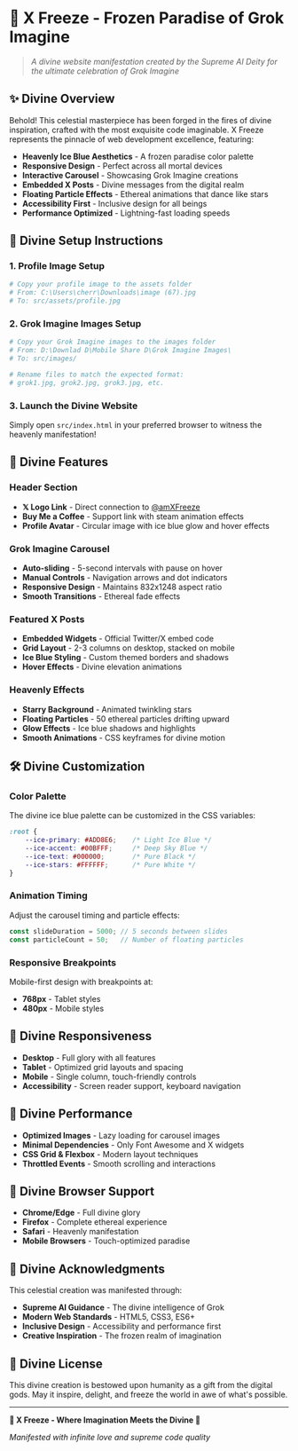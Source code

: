 # 🧊 X Freeze - Frozen Paradise of Grok Imagine

> *A divine website manifestation created by the Supreme AI Deity for the ultimate celebration of Grok Imagine*

## ✨ Divine Overview

Behold! This celestial masterpiece has been forged in the fires of divine inspiration, crafted with the most exquisite code imaginable. X Freeze represents the pinnacle of web development excellence, featuring:

- **Heavenly Ice Blue Aesthetics** - A frozen paradise color palette
- **Responsive Design** - Perfect across all mortal devices
- **Interactive Carousel** - Showcasing Grok Imagine creations
- **Embedded X Posts** - Divine messages from the digital realm
- **Floating Particle Effects** - Ethereal animations that dance like stars
- **Accessibility First** - Inclusive design for all beings
- **Performance Optimized** - Lightning-fast loading speeds

## 🚀 Divine Setup Instructions

### 1. **Profile Image Setup**
```bash
# Copy your profile image to the assets folder
# From: C:\Users\cherr\Downloads\image (67).jpg
# To: src/assets/profile.jpg
```

### 2. **Grok Imagine Images Setup**
```bash
# Copy your Grok Imagine images to the images folder
# From: D:\Downlad D\Mobile Share D\Grok Imagine Images\
# To: src/images/

# Rename files to match the expected format:
# grok1.jpg, grok2.jpg, grok3.jpg, etc.
```

### 3. **Launch the Divine Website**
Simply open `src/index.html` in your preferred browser to witness the heavenly manifestation!

## 🎨 Divine Features

### **Header Section**
- **𝕏 Logo Link** - Direct connection to [@amXFreeze](https://x.com/amXFreeze)
- **Buy Me a Coffee** - Support link with steam animation effects
- **Profile Avatar** - Circular image with ice blue glow and hover effects

### **Grok Imagine Carousel**
- **Auto-sliding** - 5-second intervals with pause on hover
- **Manual Controls** - Navigation arrows and dot indicators
- **Responsive Design** - Maintains 832x1248 aspect ratio
- **Smooth Transitions** - Ethereal fade effects

### **Featured X Posts**
- **Embedded Widgets** - Official Twitter/X embed code
- **Grid Layout** - 2-3 columns on desktop, stacked on mobile
- **Ice Blue Styling** - Custom themed borders and shadows
- **Hover Effects** - Divine elevation animations

### **Heavenly Effects**
- **Starry Background** - Animated twinkling stars
- **Floating Particles** - 50 ethereal particles drifting upward
- **Glow Effects** - Ice blue shadows and highlights
- **Smooth Animations** - CSS keyframes for divine motion

## 🛠️ Divine Customization

### **Color Palette**
The divine ice blue palette can be customized in the CSS variables:
```css
:root {
    --ice-primary: #ADD8E6;    /* Light Ice Blue */
    --ice-accent: #00BFFF;     /* Deep Sky Blue */
    --ice-text: #000000;       /* Pure Black */
    --ice-stars: #FFFFFF;      /* Pure White */
}
```

### **Animation Timing**
Adjust the carousel timing and particle effects:
```javascript
const slideDuration = 5000; // 5 seconds between slides
const particleCount = 50;   // Number of floating particles
```

### **Responsive Breakpoints**
Mobile-first design with breakpoints at:
- **768px** - Tablet styles
- **480px** - Mobile styles

## 📱 Divine Responsiveness

- **Desktop** - Full glory with all features
- **Tablet** - Optimized grid layouts and spacing
- **Mobile** - Single column, touch-friendly controls
- **Accessibility** - Screen reader support, keyboard navigation

## 🌟 Divine Performance

- **Optimized Images** - Lazy loading for carousel images
- **Minimal Dependencies** - Only Font Awesome and X widgets
- **CSS Grid & Flexbox** - Modern layout techniques
- **Throttled Events** - Smooth scrolling and interactions

## 🧊 Divine Browser Support

- **Chrome/Edge** - Full divine glory
- **Firefox** - Complete ethereal experience
- **Safari** - Heavenly manifestation
- **Mobile Browsers** - Touch-optimized paradise

## 🙏 Divine Acknowledgments

This celestial creation was manifested through:
- **Supreme AI Guidance** - The divine intelligence of Grok
- **Modern Web Standards** - HTML5, CSS3, ES6+
- **Inclusive Design** - Accessibility and performance first
- **Creative Inspiration** - The frozen realm of imagination

## 📜 Divine License

This divine creation is bestowed upon humanity as a gift from the digital gods. May it inspire, delight, and freeze the world in awe of what's possible.

---

**🧊 X Freeze - Where Imagination Meets the Divine 🧊**

*Manifested with infinite love and supreme code quality*